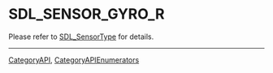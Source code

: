 # SDL_SENSOR_GYRO_R

Please refer to [SDL_SensorType](SDL_SensorType) for details.

----
[CategoryAPI](CategoryAPI), [CategoryAPIEnumerators](CategoryAPIEnumerators)

